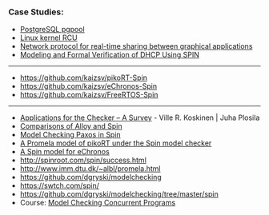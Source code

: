 ### Case Studies:

- [PostgreSQL pgpool](http://d.hatena.ne.jp/interdb/touch/20100815/1281809853)
- [Linux kernel RCU](https://lwn.net/Articles/279077/)
- [Network protocol for real-time sharing between graphical applications](https://github.com/verse/verse/tree/master/misc/promela)
- [Modeling and Formal Verification of DHCP Using SPIN](https://pdfs.semanticscholar.org/6ddd/d0951f9596526f138faa68304485a6a052e2.pdf)

----------

- https://github.com/kaizsv/pikoRT-Spin
- https://github.com/kaizsv/eChronos-Spin
- https://github.com/kaizsv/FreeRTOS-Spin

----------

- [Applications for the Checker – A Survey](http://www.tucs.fi/publications/attachment.php?fname=TR782.pdf) - Ville R. Koskinen | Juha Plosila
- [Comparisons of Alloy and Spin](http://www.pamelazave.com/compare.html)
- [Model Checking Paxos in Spin](https://arxiv.org/abs/1408.5962)
- [A Promela model of pikoRT under the Spin model checker](https://github.com/kaizsv/pikoRT-Spin)
- [A Spin model for eChronos](https://github.com/kaizsv/eChronos-Spin)
- http://spinroot.com/spin/success.html
- http://www.imm.dtu.dk/~albl/promela.html
- https://github.com/dgryski/modelchecking
- https://swtch.com/spin/
- https://github.com/dgryski/modelchecking/tree/master/spin
- Course: [Model Checking Concurrent Programs](http://cnx.org/content/col10294/1.3)
